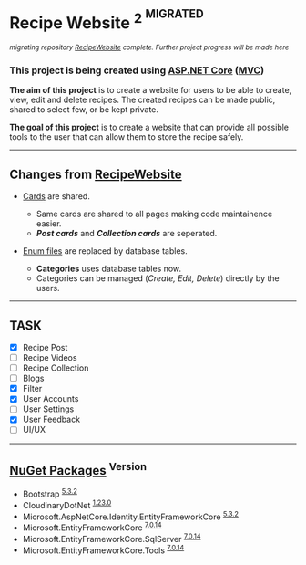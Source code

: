 # Recipe Website <sup>2 <sup>MIGRATED</sup> </sup>
<sub>_migrating repository [RecipeWebsite](https://github.com/ZNAXNOR/RecipeWebsite) complete. Further project progress will be made here_<sub>

### This project is being created using [ASP.NET Core](https://dotnet.microsoft.com/en-us/apps/aspnet) ([MVC](https://learn.microsoft.com/en-us/aspnet/core/mvc/))

**The aim of this project** is to create a website for users to be able to create, view, edit and delete recipes. The created recipes can be made public, shared to select few, or be kept private.

**The goal of this project** is to create a website that can provide all possible tools to the user that can allow them to store the recipe safely. 

---


## Changes from [RecipeWebsite](https://github.com/ZNAXNOR/RecipeWebsite)
- [Cards](https://getbootstrap.com/docs/5.3/components/card/) are shared.
  - Same cards are shared to all pages making code maintainence easier.
  - **_Post cards_** and **_Collection cards_** are seperated.


- [Enum files](https://learn.microsoft.com/en-us/dotnet/csharp/language-reference/builtin-types/enum) are replaced by database tables.
  -  **Categories** uses database tables now.
  -  Categories can be managed (_Create, Edit, Delete_) directly by the users.
    
---

## TASK
- [x] Recipe Post
- [ ] Recipe Videos
- [ ] Recipe Collection
- [ ] Blogs
- [x] Filter
- [x] User Accounts
- [ ] User Settings
- [x] User Feedback
- [ ] UI/UX

---

## [NuGet Packages](https://www.nuget.org/) <sup>Version</sup>
- Bootstrap <sup>[5.3.2](https://www.nuget.org/packages/bootstrap)<sup>
- CloudinaryDotNet <sup>[1.23.0](https://www.nuget.org/packages/CloudinaryDotNet)</sup>
- Microsoft.AspNetCore.Identity.EntityFrameworkCore <sup>[5.3.2](https://www.nuget.org/packages/Microsoft.AspNetCore.Identity.EntityFrameworkCore)</sup>
- Microsoft.EntityFrameworkCore <sup>[7.0.14](https://www.nuget.org/packages/Microsoft.EntityFrameworkCore)</sup>
- Microsoft.EntityFrameworkCore.SqlServer <sup>[7.0.14](https://www.nuget.org/packages/Microsoft.EntityFrameworkCore.SqlServer)</sup>
- Microsoft.EntityFrameworkCore.Tools <sup>[7.0.14](https://www.nuget.org/packages/Microsoft.EntityFrameworkCore.Tools)</sup>
